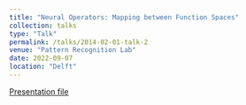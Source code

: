 ```yaml
---
title: "Neural Operators: Mapping between Function Spaces"
collection: talks
type: "Talk"
permalink: /talks/2014-02-01-talk-2
venue: "Pattern Recognition Lab"
date: 2022-09-07
location: "Delft"
---
```


[Presentation file](https://mahdinaderi.com/files/2022_09_07.pdf)
